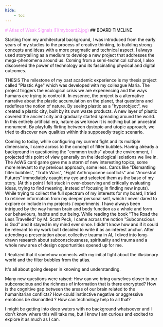 ```yaml
---
hide:
    - toc
---
```

<FONT COLOR=#f48ff7>
# Atlas of Weak Signals  
![](myboard2.jpg)
<FONT COLOR=#f48ff7>

<FONT COLOR=black>
## BOARD TIMELINE

Starting from my architectural background, I was introduced from the early years of my studies to the process of creative thinking, to building strong concepts and ideas with a more pragmatic and technical aspect. I always used storytelling as a medium to develop a new project that addresses the mega-phenomena around us. Coming from a semi-technical school, I also discovered the power of technology and its fascinating physical and digital outcomes.

THESIS
The milestone of my past academic experience is my thesis project called "Plastic Age" which was
developed with my colleague Maria. The project triggers the ecological crisis we are experiencing and the ways humans are trying to control it. In essence, the project is a alternative narrative about the plastic accumulation on the planet, that questions and redefines the notion of nature. By seeing plastic as a "hyperobject", we created a plastic city, built by its own waste products. A new layer of plastic covered the ancient city and gradually started spreading around the world. In this entirely artificial era, nature as we know it is nothing but an ancestral monument. By playfully flirting between dystopic and utopic approach, we tried to discover new qualities within this supposedly tragic scenario.

Coming to today, while configuring my current fight and its multiple dimensions, I came across to the concept of filter bubbles. Having already a background in questioning the "common truths" about the environment, I projected this point of view generally on the ideological isolations we live in. The AoWS card game gave me a storm of new interesting topics, some more relevant to my previous approach, some less. Cards like "Dismantling filter bubbles", "Truth Wars", "Fight Anthropocene conflicts" and "Ancestral Futures" immediately caught my eye and selected them as the base of my story.
(At this point I felt stuck in over-observing and critically evaluating ideas, trying to find meaning, instead of focusing in finding new inputs).
While trying to collect the full spectrum of my interests for my board, I tried to retrieve information from my deeper personal self, which I never dared to explore or include in my projects / experiments.
I have always been intrigued by the way human brain and body function as a whole and form our behaviours, habits and our being. While reading the book "The Road the Less Travelled" by M. Scott Peck, I came across the notion "Subconscious is God" and it stayed in my mind ever since. I didn't know how and if it could be relevant to my work but I decided to write it as an interest anchor. After attending a presentation about collective trauma in AI, I dived into long-drawn research about subconsciousness, spirituality and trauma and a whole new area of design opportunities opened up for me.  

I Realized that it somehow connects with my initial fight about the illusionary world and the filter bubbles from the atlas.

It's all about going deeper in knowing and understanding.

Many new questions were raised:
How can we bring ourselves closer to our subconscious and the richness of information that is there encrypted?
How is the cognitive gap between the areas of our brain related to the humanitarian conflicts? How could instinctive negative or aggressive emotions be dismantled ?
How can technology help to all that?

I might be getting into deep waters with no background whatsoever and I don't know where this will take me, but I know I am curious and excited to explore it as much as I can.
<FONT COLOR=black>
